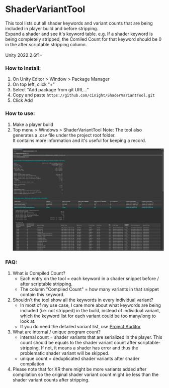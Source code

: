 # ShaderVariantTool
This tool lists out all shader keywords and variant counts that are being included in player build and before stripping. \
Expand a shader and see it's keyword table. e.g. If a shader keyword is being completely stripped, the Comiled Count for that keyword should be 0 in the after scriptable stripping column.
\
\
Unity 2022.2.6f1+

### How to install:
1. On Unity Editor > Window > Package Manager
2. On top left, click "+"
3. Select "Add package from git URL..."
4. Copy and paste `https://github.com/cinight/ShaderVariantTool.git`
5. Click Add

### How to use:
1. Make a player build
2. Top menu > Windows > ShaderVariantTool
Note: The tool also generates a .csv file under the project root folder. \
It contains more information and it's useful for keeping a record.
\
\
![](README01.jpg)

### FAQ:
1. What is Compiled Count?
   - Each entry on the tool = each keyword in a shader snippet before / after scriptable stripping.
   - The column "Complied Count" = how many variants in that snippet contain this keyword.
2. Shouldn't the tool show all the keywords in every individual variant?
   - In most of my use case, I care more about what keywords are being included (i.e. not stripped) in the build, instead of individual variant, which the keyword list for each variant could be too many/long to look at.
   - If you do need the detailed variant list, use [Project Auditor](https://github.com/Unity-Technologies/ProjectAuditor/blob/master/Documentation~/Installing.md#package-manager-ui-recommended)
3. What are internal / unique program count?
   - internal count = shader variants that are serialized in the player. This count should be equals to the shader variant count after scriptable-stripping. If not, it means a shader has error and thus the problematic shader variant will be skipped.
   - unique count = deduplicated shader variants after shader compilation
4. Please note that for XR there might be more variants added after compilation so the original shader variant count might be less than the shader variant counts after stripping.
